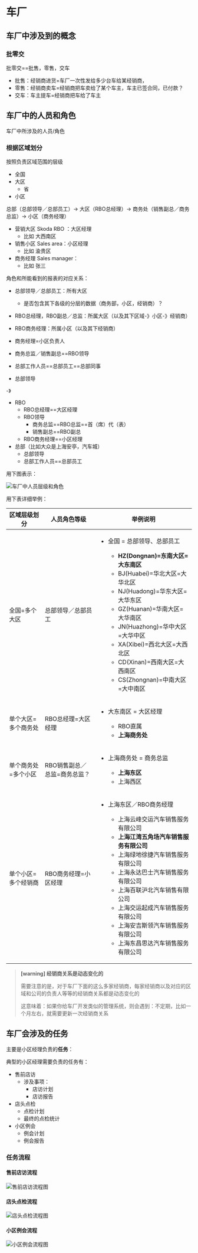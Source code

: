 # 车厂

## 车厂中涉及到的概念

### 批零交

批零交==批售，零售，交车

* 批售：经销商进货=车厂一次性发给多少台车给某经销商，
* 零售：经销商卖车=经销商把车卖给了某个车主，车主已签合同，已付款？
* 交车：车主提车=经销商把车给了车主

## 车厂中的人员和角色

车厂中所涉及的人员/角色

### 根据区域划分

按照负责区域范围的层级

* 全国
* 大区
  * 省
* 小区

总部（总部领导／总部员工）-> 大区（RBO总经理）-> 商务处（销售副总／商务总监）-> 小区（商务经理）

* 营销大区 Skoda RBO ：大区经理
  * 比如 大西南区
* 销售小区 Sales area：小区经理
  * 比如 渝贵区
* 商务经理 Sales manager：
  * 比如 张三

角色和所能看到的报表的对应关系：

* 总部领导／总部员工：所有大区
  * 是否包含其下各级的分层的数据（商务部，小区，经销商）？
* RBO总经理，RBO副总／总监：所属大区（以及其下区域-》小区-》经销商）
* RBO商务经理：所属小区（以及其下经销商）

* 商务经理=小区负责人
* 商务总监／销售副总==RBO领导
* 总部工作人员==总部员工==总部同事
* 总部领导

-》

* RBO
  * RBO总经理==大区经理
  * RBO领导
    * 商务总监==RBO总监==首（席）代（表）
    * 销售副总==RBO副总
  * RBO商务经理==小区经理
* 总部（比如大众是上海安亭，汽车城）
  * 总部领导
  * 总部工作人员==总部员工


用下图表示：

![车厂中人员层级和角色](../../../assets/img/car_factory_roles_levels.png)

用下表详细举例：

| 区域层级划分 | 人员角色等级 | 举例说明 |
| ---------- | ---------- | ------- |
| 全国=多个大区 | 总部领导／总部员工 | <ul><li>全国 = 总部领导、总部员工</li><ul><li><b>HZ(Dongnan)=东南大区=大东南区</b></li><li>BJ(Huabei)=华北大区=大华北区</li><li>NJ(Huadong)=华东大区=大华东区</li><li>GZ(Huanan)=华南大区=大华南区</li><li>JN(Huazhong)=华中大区=大华中区</li><li>XA(Xibei)=西北大区=大西北区</li><li>CD(Xinan)=西南大区=大西南区</li><li>CS(Zhongnan)=中南大区=大中南区</li></ul> |
| 单个大区=多个商务处 | RBO总经理=大区经理 | <ul><li>大东南区 = 大区经理</li><ul><li>RBO直属</li><li><b>上海商务处</b></li></ul>|
| 单个商务处=多个小区 | RBO销售副总／总监=商务总监？ | <ul><li>上海商务处 = 商务总监</li><ul><li><b>上海东区</b></li><li>上海西区</li></ul>|
| 单个小区=多个经销商 | RBO商务经理=小区经理 | <ul><li>上海东区／RBO商务经理</li><ul><li>上海云峰交运汽车销售服务有限公司</li><li><b>上海江湾五角场汽车销售服务有限公司</b></li><li>上海绿地徐捷汽车销售服务有限公司</li><li>上海永达巴士汽车销售服务有限公司</li><li>上海百联沪北汽车销售有限公司</li><li>上海交运起成汽车销售服务有限公司</li><li>上海安吉斯领汽车销售服务有限公司</li><li>上海东昌思达汽车销售服务有限公司</li></ul>|

> **[warning] 经销商关系是动态变化的**
>
> 需要注意的是，对于车厂下面的这么多家经销商，每家经销商以及对应的区域和公司的负责人等等的经销商关系都是动态变化的
>
> 这意味着：如果你给车厂开发类似的管理系统，则会遇到：不定期，比如一个月左右，就需要更新一次经销商关系


## 车厂会涉及的任务

主要是小区经理负责的**任务**：

典型的小区经理需要负责的任务有：

* 售前店访
  * 涉及事项：
    * 店访计划
    * 店访报告
* 店头点检
  * 点检计划
  * 最终的点检统计
* 小区例会
  * 例会计划
  * 例会报告

### 任务流程

#### 售前店访流程

![售前店访流程图](../../../assets/img/pre_sale_procedure.jpg)

#### 店头点检流程

![店头点检流程图](../../../assets/img/shop_check_procedure.jpg)

#### 小区例会流程

![小区例会流程图](../../../assets/img/area_meeting_procedure.jpg)
